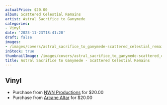 ```yaml
---
actualPrice: $20.00
album: Scattered Celestial Remains
artist: Astral Sacrifice to Ganymede
categories:
- Vinyl
date: '2023-11-23T18:41:20'
draft: false
images:
- /images/covers/astral_sacrifice_to_ganymede-scattered_celestial_remains.jpg
inStock: true
thumbnailImage: /images/covers/astral_sacrifice_to_ganymede-scattered_celestial_remains-thumb.jpg
title: Astral Sacrifice to Ganymede - Scattered Celestial Remains
---
```


## Vinyl
* Purchase from [NWN Productions](http://shop.nwnprod.com/index.php?route=product/product&path=75&product_id=30402&sort=pd.name&order=ASC) for $20.00
* Purchase from [Arcane Altar](https://arcanealtar.bigcartel.com/product/astral-sacrifice-to-ganymede-scattered-celestial-remains-12-lp) for $20.00
